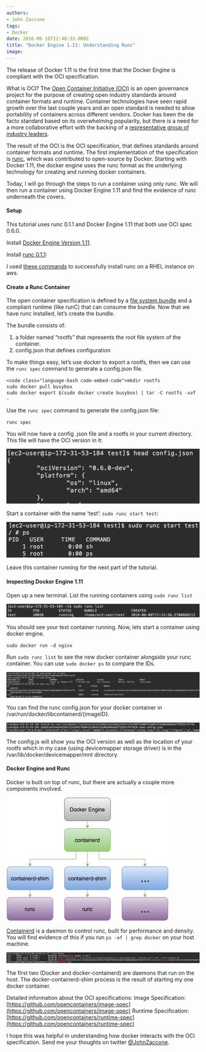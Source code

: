 ```yaml
---
authors:
- John Zaccone
tags:
- Docker
date: 2016-06-16T12:48:33.000Z
title: "Docker Engine 1.11: Understanding Runc"
image: 
---
```


The release of Docker 1.11 is the first time that the Docker Engine is compliant with the OCI specification.

What is OCI?
 The [Open Container Initiative (OCI)](https://www.opencontainers.org/about) is an open governance project for the purpose of creating open industry standards around container formats and runtime. Container technologies have seen rapid growth over the last couple years and an open standard is needed to allow portability of containers across different vendors. Docker has been the de facto standard based on its overwhelming popularity, but there is a need for a more collaborative effort with the backing of a [representative group of industry leaders](https://www.opencontainers.org/about/members).

The result of the OCI is the OCI specification, that defines standards around container formats and runtime. The first implementation of the specification is [runc](https://github.com/opencontainers/runc), which was contributed to open-source by Docker. Starting with Docker 1.11, the docker engine uses the runc format as the underlying technology for creating and running docker containers.

Today, I will go through the steps to run a container using only runc. We will then run a container using Docker Engine 1.11 and find the evidence of runc underneath the covers.

#### Setup

This tutorial uses runc 0.1.1 and Docker Engine 1.11 that both use OCI spec 0.6.0.

Install [Docker Engine Version 1.11](https://docs.docker.com/engine/installation/).

Install [runc 0.1.1](https://github.com/opencontainers/runc/releases):

I used [these commands](https://gist.github.com/jzaccone/f1e292c42d9e1b89ae83c35b1b5e96cf) to successfully install runc on a RHEL instance on aws.

#### Create a Runc Container

The open container specification is defined by a [file system bundle](https://github.com/opencontainers/runtime-spec/blob/master/bundle.md) and a compliant runtime (like runC) that can consume the bundle. Now that we have runc installed, let’s create the bundle.

The bundle consists of:
 1. a folder named “rootfs” that represents the root file system of the container.
 2. config.json that defines configuration

To make things easy, let’s use docker to export a rootfs, then we can use the `runc spec` command to generate a config.json file.

```
<code class="language-bash code-embed-code">mkdir rootfs
sudo docker pull busybox
sudo docker export $(sudo docker create busybox) | tar -C rootfs -xvf -
```

Use the `runc spec` command to generate the config.json file:

```
runc spec
```

You will now have a config .json file and a rootfs in your current directory. This file will have the OCI version in it:

[![configjson](https://raw.githubusercontent.com/ippontech/blog-usa/master/images/2016/06/Screen-Shot-2016-06-09-at-1.49.21-PM.png)](https://raw.githubusercontent.com/ippontech/blog-usa/master/images/2016/06/Screen-Shot-2016-06-09-at-1.49.21-PM.png)

Start a container with the name ‘test’: `sudo runc start test`:

[![Runc Container](https://raw.githubusercontent.com/ippontech/blog-usa/master/images/2016/06/Screen-Shot-2016-06-09-at-1.42.29-PM.png)](https://raw.githubusercontent.com/ippontech/blog-usa/master/images/2016/06/Screen-Shot-2016-06-09-at-1.42.29-PM.png)

Leave this container running for the next part of the tutorial.

#### Inspecting Docker Engine 1.11

Open up a new terminal. List the running containers using `sudo runc list`

[![Listing Containers Runc](https://raw.githubusercontent.com/ippontech/blog-usa/master/images/2016/06/Screen-Shot-2016-06-09-at-1.32.26-PM.png)](https://raw.githubusercontent.com/ippontech/blog-usa/master/images/2016/06/Screen-Shot-2016-06-09-at-1.32.26-PM.png)

You should see your test container running. Now, lets start a container using docker engine.

```
sudo docker run -d nginx
```

Run `sudo runc list` to see the new docker container alongside your runc container. You can use `sudo docker ps` to compare the IDs.

![Comparing Docker to Runc](https://raw.githubusercontent.com/ippontech/blog-usa/master/images/2016/06/Screen-Shot-2016-06-09-at-1.37.40-PM.png)

You can find the runc config.json for your docker container in /var/run/docker/libcontainerd/{imageID}.

![Docker Config Json](https://raw.githubusercontent.com/ippontech/blog-usa/master/images/2016/06/Screen-Shot-2016-06-09-at-1.53.40-PM.png)

The config.js will show you the OCI version as well as the location of your rootfs which in my case (using devicemapper storage driver) is in the /var/lib/docker/devicemapper/mnt directory.

#### Docker Engine and Runc

Docker is built on top of runc, but there are actually a couple more components involved.

![Docker Runc Architecture](https://raw.githubusercontent.com/ippontech/blog-usa/master/images/2016/06/dockerrunc-3.png)

[Containerd](https://github.com/docker/containerd) is a daemon to control runc, built for performance and density. You will find evidence of this if you run `ps -ef | grep docker` on your host machine.

![Docker ContainerD PS ](https://raw.githubusercontent.com/ippontech/blog-usa/master/images/2016/06/Screen-Shot-2016-06-09-at-2.06.03-PM.png)

 The first two (Docker and docker-containerd) are daemons that run on the host. The docker-containerd-shim process is the result of starting my one docker container.

Detailed information about the OCI specifications:
 Image Specification: [https://github.com/opencontainers/image-spec](https://github.com/opencontainers/image-spec)
 Runtime Specification: [https://github.com/opencontainers/runtime-spec](https://github.com/opencontainers/runtime-spec)

I hope this was helpful in understanding how docker interacts with the OCI specification. Send me your thoughts on twitter [@JohnZaccone](https://twitter.com/JohnZaccone).
